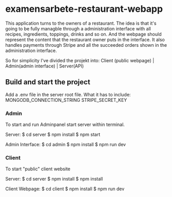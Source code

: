 # examensarbete-restaurant-webapp
This application turns to the owners of a restaurant.
The idea is that it's going to be fully managble through 
a administration interface with all recipes, ingredients, 
toppings, drinks and so on. And the webpage should represent 
the content that the restaurant owner puts in the interface.
It also handles payments through Stripe and all the succeeded 
orders shown in the administration interface.

So for simplicity I've divided the projekt into:
Client (public webpage) | Admin(admin interface) | Server(API)

## Build and start the project
Add a .env file in the server root file.
What it has to include:
MONGODB_CONNECTION_STRING
STRIPE_SECRET_KEY

### Admin
To start and run Adminpanel start server within terminal.

Server:
$ cd server
$ npm install
$ npm start

Admin Interface:
$ cd admin
$ npm install
$ npm run dev

### Client
To start "public" client website

Server:
$ cd server
$ npm install
$ npm install

Client Webpage:
$ cd client
$ npm install
$ npm run dev
